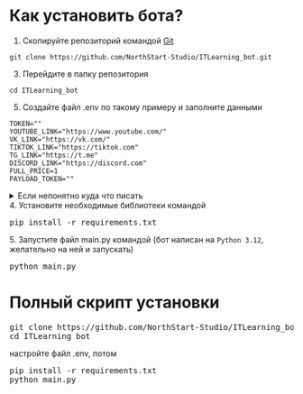 # Как установить бота?
1. Скопируйте репозиторий командой [Git](https://git-scm.com/downloads) <br>
```
git clone https://github.com/NorthStart-Studio/ITLearning_bot.git
```
3. Перейдите в папку репозитория <br>
```
cd ITLearning_bot
```
5. Создайте файл .env по такому примеру и заполните данными 
```env
TOKEN=""
YOUTUBE_LINK="https://www.youtube.com/"
VK_LINK="https://vk.com/"
TIKTOK_LINK="https://tiktok.com"
TG_LINK="https://t.me"
DISCORD_LINK="https://discord.com"
FULL_PRICE=1
PAYLOAD_TOKEN=""
```
<details>
    <summary>Если непонятно куда что писать</summary>
    TOKEN - токен телеграм бота, <br>
    PAYLOAD_TOKEN - токен для оплаты <br>
    Их можно взять у BotFather <br>
    YOUTUBE, VK, TG, TIKTOK, DISCORD + _LINK - соц. сети <br>
    FULL_PRICE - Цена подписки
</details>
4. Установите необходимые библиотеки командой
<pre lang="cmd">pip install -r requirements.txt</pre>
5. Запустите файл main.py командой (бот написан на <code>Python 3.12</code>, желательно на ней и запускать)
<pre lang="cmd">python main.py</pre>
<h1>Полный скрипт установки</h1>
<pre lang="cmd">
git clone https://github.com/NorthStart-Studio/ITLearning_bot.git
cd ITLearning_bot
</pre>
настройте файл .env, потом
<pre lang="cmd">
pip install -r requirements.txt
python main.py
</pre>
